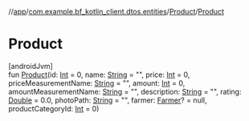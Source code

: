 //[app](../../../index.md)/[com.example.bf_kotlin_client.dtos.entities](../index.md)/[Product](index.md)/[Product](-product.md)

# Product

[androidJvm]\
fun [Product](-product.md)(id: [Int](https://kotlinlang.org/api/latest/jvm/stdlib/kotlin/-int/index.html) = 0, name: [String](https://kotlinlang.org/api/latest/jvm/stdlib/kotlin/-string/index.html) = "", price: [Int](https://kotlinlang.org/api/latest/jvm/stdlib/kotlin/-int/index.html) = 0, priceMeasurementName: [String](https://kotlinlang.org/api/latest/jvm/stdlib/kotlin/-string/index.html) = "", amount: [Int](https://kotlinlang.org/api/latest/jvm/stdlib/kotlin/-int/index.html) = 0, amountMeasurementName: [String](https://kotlinlang.org/api/latest/jvm/stdlib/kotlin/-string/index.html) = "", description: [String](https://kotlinlang.org/api/latest/jvm/stdlib/kotlin/-string/index.html) = "", rating: [Double](https://kotlinlang.org/api/latest/jvm/stdlib/kotlin/-double/index.html) = 0.0, photoPath: [String](https://kotlinlang.org/api/latest/jvm/stdlib/kotlin/-string/index.html) = "", farmer: [Farmer](../-farmer/index.md)? = null, productCategoryId: [Int](https://kotlinlang.org/api/latest/jvm/stdlib/kotlin/-int/index.html) = 0)
